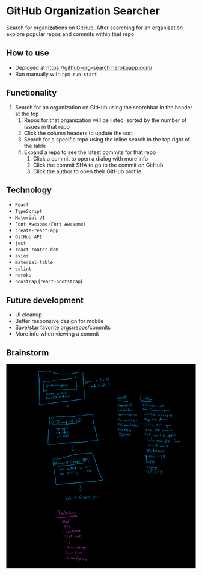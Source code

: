 # GitHub Organization Searcher

Search for organizations on GitHub. After searching for an organization explore popular repos and commits within that repo.

## How to use

- Deployed at https://github-org-search.herokuapp.com/
- Run manually with `npm run start`

## Functionality

1. Search for an organization on GitHub using the searchbar in the header at the top
   1. Repos for that organization will be listed, sorted by the number of issues in that repo
   2. Click the column headers to update the sort
   3. Search for a specific repo using the inline search in the top right of the table
   4. Expand a repo to see the latest commits for that repo
      1. Click a commit to open a dialog with more info
      2. Click the commit SHA to go to the commit on GitHub
      3. Click the author to open their GitHub profile

## Technology

- `React`
- `TypeScript`
- `Material UI`
- `Font Awesome` (`Fort Awesome`)
- `create-react-app`
- `GitHub API`
- `jest`
- `react-router-dom`
- `axios`
- `material-table`
- `eslint`
- `heroku`
- `boostrap` (`react-bootstrap`)

## Future development

- UI cleanup
- Better responsive design for mobile
- Save/star favorite orgs/repos/commits
- More info when viewing a commit

## Brainstorm
![brainstorm](readme-resources/brainstorm.png)
